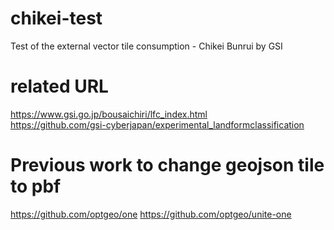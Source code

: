 # chikei-test
Test of the external vector tile consumption - Chikei Bunrui by GSI


# related URL
https://www.gsi.go.jp/bousaichiri/lfc_index.html  
https://github.com/gsi-cyberjapan/experimental_landformclassification  

# Previous work to change geojson tile to pbf

https://github.com/optgeo/one
https://github.com/optgeo/unite-one